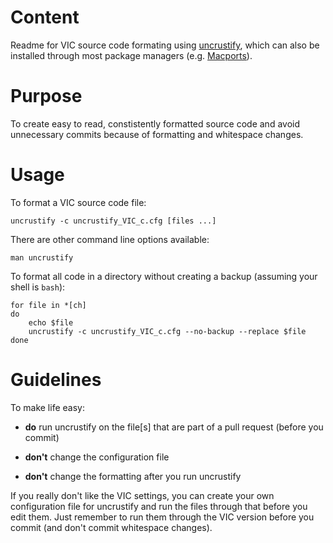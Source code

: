 # Content

Readme for VIC source code formating using [uncrustify](http://uncrustify.sourceforge.net/), which can also be installed through most package managers (e.g. [Macports](http://www.macports.org)).

# Purpose 

To create easy to read, constistently formatted source code and avoid unnecessary commits because of formatting and whitespace changes.

# Usage
To format a VIC source code file:

    uncrustify -c uncrustify_VIC_c.cfg [files ...]

There are other command line options available:

    man uncrustify

To format all code in a directory without creating a backup (assuming your shell is `bash`):

    for file in *[ch]
    do
        echo $file
        uncrustify -c uncrustify_VIC_c.cfg --no-backup --replace $file
    done
    
# Guidelines

To make life easy:

* **do** run uncrustify on the file[s] that are part of a pull request (before you commit)

* **don't** change the configuration file

* **don't** change the formatting after you run uncrustify

If you really don't like the VIC settings, you can create your own configuration file for uncrustify and run the files through that before you edit them. Just remember to run them through the VIC version before you commit (and don't commit whitespace changes).


